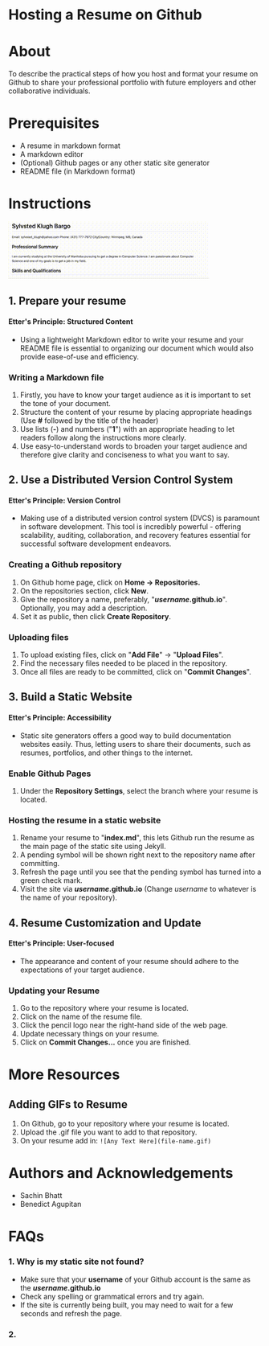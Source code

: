 # Hosting a Resume on Github
# About
To describe the practical steps of how you host and format your resume on Github to share your professional portfolio with future employers and other collaborative individuals.

# Prerequisites
- A resume in markdown format
- A markdown editor
- (Optional) Github pages or any other static site generator
- README file (in Markdown format)

# Instructions

![Sample_Resume](sample-resume.gif)

## 1. Prepare your resume
#### Etter's Principle: Structured Content
- Using a lightweight Markdown editor to write your resume and your README file is essential to organizing our document which would also provide ease-of-use and efficiency.

### Writing a Markdown file
1. Firstly, you have to know your target audience as it is important to set the tone of your document.
2. Structure the content of your resume by placing appropriate headings (Use **#** followed by the title of the header)
3.  Use lists (**-**) and numbers ("**1**") with an appropriate heading to let readers follow along the instructions more clearly.
4. Use easy-to-understand words to broaden your target audience and therefore give clarity and conciseness to what you want to say.
## 2. Use a Distributed Version Control System
#### Etter's Principle: Version Control
-   Making use of a distributed version control system (DVCS) is paramount in software development. This tool is incredibly powerful - offering scalability, auditing, collaboration, and recovery features essential for successful software development endeavors.
### Creating a Github repository
1. On Github home page, click on **Home -> Repositories.**
2. On the repositories section, click **New**.
3. Give the repository a name, preferably, "***username*.github.io**". Optionally, you may add a description.
4. Set it as public, then click **Create Repository**.
### Uploading files
1. To upload existing files, click on "**Add File**" -> "**Upload Files**".
2. Find the necessary files needed to be placed in the repository.
3. Once all files are ready to be committed, click on "**Commit Changes**".

## 3. Build a Static Website
#### Etter's Principle: Accessibility
- Static site generators offers a good way to build documentation websites easily. Thus, letting users to share their documents, such as resumes, portfolios, and other things to the internet.

### Enable Github Pages
1. Under the **Repository Settings**, select the branch where your resume is located.
 
### Hosting the resume in a static website
1. Rename your resume to "**index.md**", this lets Github run the resume as the main page of the static site using Jekyll.
2.  A pending symbol will be shown right next to the repository name after committing.
3. Refresh the page until you see that the pending symbol has turned into a green check mark.
4. Visit the site via ***username*.github.io** (Change *username* to whatever is the name of your repository).

## 4. Resume Customization and Update
#### Etter's Principle: User-focused
- The appearance and content of your resume should adhere to the expectations of your target audience.

### Updating your Resume
1. Go to the repository where your resume is located.
2. Click on the name of the resume file.
3. Click the pencil logo near the right-hand side of the web page.
4. Update necessary things on your resume.
5. Click on **Commit Changes...** once you are finished.


# More Resources
## Adding GIFs to Resume
1. On Github, go to your repository where your resume is located.
2. Upload the .gif file you want to add to that repository.
3. On your resume add in:
`![Any Text Here](file-name.gif)`

# Authors and Acknowledgements
- Sachin Bhatt
- Benedict Agupitan

# FAQs

### 1. Why is my static site not found?
- Make sure that your **username** of your Github account is the same as the ***username*.github.io**
- Check any spelling or grammatical errors and try again.
- If the site is currently being built, you may need to wait for a few seconds and refresh the page.

### 2. 
 

<!--stackedit_data:
eyJoaXN0b3J5IjpbLTEyOTMxMjg4MTQsMTM4MTA4Mzc5OCwyMD
cyOTc3NzIzLDEwMDY0MzE4MjMsMjEzODk0NjI3NSwtNDEzNzMw
ODM3LDE2NzcxOTE4MjQsMjA2NDkzNjY1Myw5NjI0Mjc1MDQsMz
UxMzI0MTgxLDEyMTc1Mjg2MDksMTA3OTIyMzA5LC02NDI0MjAw
OTcsMTY2MjMyMTk0NCwtMzI5MzQ1NTY5LC0xMTY5MDIzODAxLD
E1Mzc3MzE5MzksMTgyMDY2MzYyNiwtMjA4ODc0NjYxMl19
-->